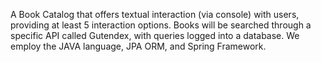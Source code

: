 A Book Catalog that offers textual interaction (via console) with users, providing at least 5 interaction options. Books will be searched through a specific API called Gutendex, with queries logged into a database. We employ the JAVA language, JPA ORM, and Spring Framework.
